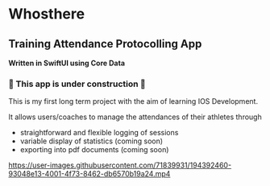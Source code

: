 # Whosthere

## **Training Attendance Protocolling App**<br/> 
**Written in SwiftUI using Core Data**


### 🚧 This app is under construction 🚧


This is my first long term project with the aim of learning IOS Development.

It allows users/coaches to manage the attendances of their athletes through 
- straightforward and flexible logging of sessions
- variable display of statistics (coming soon)
- exporting into pdf documents (coming soon)






https://user-images.githubusercontent.com/71839931/194392460-93048e13-4001-4f73-8462-db6570b19a24.mp4

